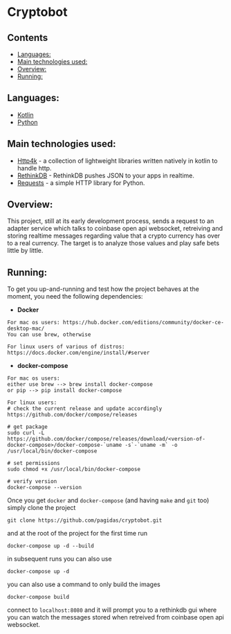 # Cryptobot <!-- omit in toc -->

## Contents <!-- omit in toc -->

- [Languages:](#languages)
- [Main technologies used:](#main-technologies-used)
- [Overview:](#overview)
- [Running:](#running)

## Languages:
- [Kotlin](https://kotlinlang.org/)
- [Python](https://www.python.org/)

## Main technologies used:
- [Http4k](https://www.http4k.org/) - a collection of lightweight libraries written natively in kotlin to handle http.
- [RethinkDB](https://rethinkdb.com/) - RethinkDB pushes JSON to your apps in realtime.
- [Requests](https://requests.readthedocs.io/en/master/) - a simple HTTP library for Python.

## Overview:
This project, still at its early development process, sends a request to an adapter service
which talks to coinbase open api websocket, retreiving and storing realtime messages regarding
value that a crypto currency has over to a real currency. The target is to analyze those values
and play safe bets little by little.

## Running:

To get you up-and-running and test how the project behaves at the moment, you need the following dependencies:
 - **Docker**
 ```shell
 For mac os users: https://hub.docker.com/editions/community/docker-ce-desktop-mac/
 You can use brew, otherwise
 
 For linux users of various of distros: https://docs.docker.com/engine/install/#server
 ```
 
 - **docker-compose**
 ```shell
 For mac os users:
 either use brew --> brew install docker-compose
 or pip --> pip install docker-compose
 
 For linux users:
 # check the current release and update accordingly
 https://github.com/docker/compose/releases
 
 # get package
 sudo curl -L https://github.com/docker/compose/releases/download/<version-of-docker-compose>/docker-compose-`uname -s`-`uname -m` -o /usr/local/bin/docker-compose
 
 # set permissions
 sudo chmod +x /usr/local/bin/docker-compose
 
 # verify version
 docker-compose --version
 ```
 
 Once you get `docker` and `docker-compose` (and having `make` and `git` too) simply clone the project
 ```shell
 git clone https://github.com/pagidas/cryptobot.git
 ```
 and at the root of the project for the first time run
 ```shell
 docker-compose up -d --build
 ```

 in subsequent runs you can also use
 ```shell
 docker-compose up -d
 ```

 you can also use a command to only build the images
 ```shell
 docker-compose build
 ```
 
 connect to `localhost:8080` and it will prompt you to a rethinkdb gui where you can
 watch the messages stored when retreived from coinbase open api websocket.
